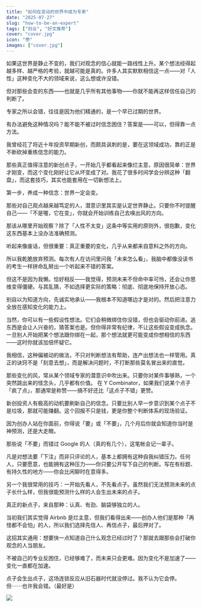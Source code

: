 ```yaml
---
title: "如何在变动的世界中成为专家"
date: "2025-07-27"
slug: "how-to-be-an-expert"
tags: ["创业", "好文推荐"]
cover: "cover.jpg"
icon: "😎"
images: ["cover.jpg"]
---
```

如果这世界是静止不变的，我们对观念的信心就能一路线性上升。某个想法经得起越多样、越严格的考验，就越可能是真的。许多人其实默默相信这一点——对「人性」这种变化不大的领域来说，这么想或许没错。



但对那些会变的东西——也就是几乎所有其他事物——你就不能再这样信任自己的判断了。



专家之所以会错，往往是因为他们精通的，是一个早已过期的世界。



有办法避免这种情况吗？能不能不被过时信念困住？答案是——可以，但得靠一点方法。



我曾经花了将近十年投资早期新创，而颇具讽刺的是，要在这领域成功，靠的正是不断砍掉重练信念的能力。



那些真正值得注意的新创点子，一开始几乎都看起来像烂主意，原因很简单：世界才刚变，而这个变化刚好让它从坏变成了对。我花了很多时间学会分辨这种「翻盘」，而这套技巧，其实也能套用在一切新想法上。



第一步，养成一种信念：世界一定会变。



那些对自己观点越来越笃定的人，潜意识里其实是认定世界静止。只要你不时提醒自己——「不是喔，它在变」，你就会开始训练自己去嗅出风的方向。



那该从哪里开始观察？除了「人性不太变」这条中等实用的原则外，很抱歉，变化这东西基本上没办法准确预测。



听起来像废话，但很重要：真正重要的变化，几乎从来都来自意料之外的方向。



所以我乾脆放弃预测。每次有人在访问里问我「未来怎么看」，我脑中都像没读书的考生一样拼命乱掰出一个听起来不错的答案。



但这不是因为我懒。恰好相反——我觉得，预测未来不但命中率可怜，还会让你思维变得僵硬。与其乱猜，不如选择更实际的策略：彻底、彻底地保持开放心态。



别自以为知道方向，先诚实地承认——我根本不知道哪边才是对的。然后把注意力全放在感知变化的能力上。



当然，你可以有一些假设性想法。它们会稍微绑住你没错，但也会驱动你前进。追东西是会让人兴奋的，猜答案也是。但你得非常有纪律，不让这些假设变成执念。
一旦别人开始把某个想法跟你绑在一起，那个想法就更可能变成你想相信的东西——这时你就该加倍怀疑它。



我相信，这种偏被动的做法，不只对判断想法有帮助，连产出想法也一样管用。真正的诀窍不是「刻意去想」，而是解决问题时，不打断那些莫名冒出来的直觉。



那些变化的风，常从某个领域专家的潜意识中吹出来。只要你对某件事够熟，一个突然跳出来的怪念头，几乎都有价值。
在 Y Combinator，如果我们说某个点子「疯了点」，那通常是称赞——搞不好还比「这点子不错」更赞。



新创投资人有极高的动机要刷新自己的信念。只要比别人早一步意识到某个点子不是垃圾，那就可能赚翻。这个回报不只是钱，更是你整个判断体系的现场验证。



因为创办人站在你面前，你得说「要」或「不要」，几个月后你就会知道你当时是神预测，还是大走眼。



那些说「不要」而错过 Google 的人（真的有几个），这笔帐会记一辈子。



凡是对想法要「下注」而非只评论的人，基本上都拥有这种自我纠错压力。任何人，只要愿意，也能拥有这种压力——你只要公开写下自己的判断。写在有标题、有持久性的地方——你会比闲聊时在意得多。



另一个我很常用的技巧：一开始先看人，不先看点子。虽然我们无法预测未来的点子长什么样，但我很能预测什么样的人会生出未来的点子。



真正的新点子，来自那种：认真、有劲、脑袋够独立的人。



当初我们其实觉得 Airbnb 是烂主意，但我们看得出来——创办人他们是那种「再怪都不会怕」的人，所以我们选择先信人、再信点子，最后押对了。



这招其实通用：想要快一点知道自己什么观念已经过时了？那就去跟那些会打破你观念的人当朋友。



不被自己的专业反困住，已经够难了，而未来只会更难。因为变化不是加速了——变化一直都在加速。



点子会生出点子，这场连锁反应从旧石器时代就没停过。我不认为它会停。
但⋯⋯也许我会错。（最好是）




![](https://prod-files-secure.s3.us-west-2.amazonaws.com/112d0858-5090-4d34-a606-b75eb8d65fd2/46476355-9cf3-4e99-9b7a-3531bc426380/1000202064.png?X-Amz-Algorithm=AWS4-HMAC-SHA256&X-Amz-Content-Sha256=UNSIGNED-PAYLOAD&X-Amz-Credential=ASIAZI2LB46663PO2UNH%2F20250821%2Fus-west-2%2Fs3%2Faws4_request&X-Amz-Date=20250821T192708Z&X-Amz-Expires=3600&X-Amz-Security-Token=IQoJb3JpZ2luX2VjEKr%2F%2F%2F%2F%2F%2F%2F%2F%2F%2FwEaCXVzLXdlc3QtMiJHMEUCIHtgv21mSfjXRiszLeF2VKCVTTwaCt6P4jEXfPqKCMvzAiEA7YxyFKQZHZVJP5prrNKf4Rken2A4l5Po1YkTLoX%2BWXsqiAQI8%2F%2F%2F%2F%2F%2F%2F%2F%2F%2F%2FARAAGgw2Mzc0MjMxODM4MDUiDN7DLu%2FRdhJ1OPJ%2B4SrcA%2Fm2BVNufEwgiFvhV83lYyeMB0sfML2ZtU1d%2FY2xZx27ucpo6dndqg3PxNCZvpWhVptw40Veo16Ueq1ibmibDNVuJKtcb8NPi3IdLtlOytEbjeuEmgKoXwAl%2Fq1AWbA1E5zO%2FrCklTg7qSDewR4Nvu%2FQd2xlfrBg%2BD3hTXLbtd9gHL7Ql6OZlPOS0E8Lwyc9Nk3vvsWu%2BQL%2Fqr3ffWGgz5yjMHCPYjf%2FFkPyAaE0Ih%2FfcbEKkxdPBmHipur%2BOLGvP3tXI%2BT5OLdDsuKtyguuL4IUx%2B9lgXHZ6ws6JbJVz8vZytfVE73gy3YHgKxExfkRy0h1jzs63XD1L4R9Z2E8Ll89TceDjJkwGpwrWPleTp2UMnJ%2BZS5Hnsi7YFyHI3xkF%2BwVcN5zNxZ0hfO706vpyi3bzFtiB%2FFpgzsAIFBt7E5Iuk3mPHMmzOrlSfsChQpLREjixFHLlVcFHfJ1zYBQesJAop2f0jBZ7g6kICC%2B4AzoO75V7VSDtxVWaCzNWFFgNmUgkKK9lODbC2wL2JouN6AZkHavQkjj5ixeIPnM1rNCc8uF0V1hwiWxKaHlaivsNpGnxmuPTXLRotgdwA42GSIJYkRj3uE3DrGBItB6KuslFTpG8RssNiLOvu70MKHAncUGOqUB8hniq8Dyw1lr9iow7fZipajJE779QoBXXRCpcKBb6NDQqCH4WgMc0pcggZmhqD2oRunuzlyKzvC8vyngG5nQlrGc0xgZqOCcPrEa3pBhMQeT3Xv1ecFLN%2BUhdTn4k%2F%2Bn14Ut3Kbbm7%2Be5KPB0OqpH5Xq86kV9RwdKqGMJ8L37V8Ssre9DpFhrtXT9cjzPszcx%2Fv14s0SwmZqJwSSWq1YxxI%2FXWMz&X-Amz-Signature=081206ce6571083a84329567f030c0e3cced783966f84f346fb65ddb8b65183b&X-Amz-SignedHeaders=host&x-amz-checksum-mode=ENABLED&x-id=GetObject)

